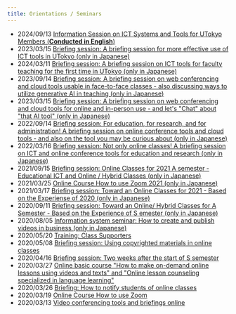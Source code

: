 ```yaml
---
title: Orientations / Seminars
---
```


* 2024/09/13 [Information Session on ICT Systems and Tools for UTokyo Members (**Conducted in English**)](/en/events/2024-09-13/)
* 2023/03/15 [Briefing session: A briefing session for more effective use of ICT tools in UTokyo (only in Japanese)](/events/2024-03-15/)
* 2024/03/11 [Briefing session: A briefing session on ICT tools for faculty teaching for the first time in UTokyo (only in Japanese)](/events/2024-03-11/)
* 2023/09/14 [Briefing session: A briefing session on web conferencing and cloud tools usable in face-to-face classes - also discussing ways to utilize generative AI in teaching (only in Japanese)](/events/2023-09-14/)
* 2023/03/15 [Briefing session: A briefing session on web conferencing and cloud tools for online and in-person use - and let's "Chat" about "that AI tool" (only in Japanese)](/events/2023-03-15/)
* 2022/09/14 [Briefing session: For education, for research, and for administration! A briefing session on online conference tools and cloud tools - and also on the tool you may be curious about (only in Japanese)](/events/2022-09-14/)
* 2022/03/16 [Briefing session: Not only online classes! A briefing session on ICT and online conference tools for education and research (only in Japanese)](/events/2022-03-16/)
* 2021/09/15 [Briefing session: Online Classes for 2021 A semester - Educational ICT and Online / Hybrid Classes (only in Japanese)](/events/2021-09-15/)
* 2021/03/25 [Online Course How to use Zoom 2021 (only in Japanese)](/events/2021-03-25/)
* 2021/03/17 [Briefing session: Toward an Online Classes for 2021 - Based on the Experiense of 2020 (only in Japanese)](/events/2021-03-17/)
* 2020/09/11 [Briefing session: Toward an Online/ Hybrid Classes for A Semester - Based on the Experience of S emester (only in Japanese)](/events/2020-09-11/)
* 2020/08/05 [Information system seminar: How to create and publish videos in business (only in Japanese)](/events/2020-09-02/)
* 2020/05/20 [Training: Class Supporters](2020-05-20/)
* 2020/05/08 [Briefing session: Using copyrighted materials in online classes](2020-05-08/)
* 2020/04/16 [Briefing session: Two weeks after the start of S semester](2020-04-16/)
* 2020/03/27 [Online basic course "How to make on-demand online lessons using videos and texts" and "Online lesson counseling specialized in language learning"](2020-03-27/)  
* 2020/03/26 [Briefing: How to notify students of online classes](2020-03-26/)  
* 2020/03/19 [Online Course How to use Zoom](2020-03-19/)  
* 2020/03/13 [Video conferencing tools and briefings online](2020-03-13/)
